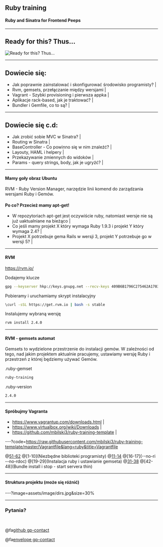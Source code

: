 ## Ruby training

#### Ruby and Sinatra for Frontend Peeps

---

## Ready for this? Thus...

![](https://ljdchost.com/OpJjQlm.gif "Ready for this? Thus...")

---

## Dowiecie się:

- Jak poprawnie zainstalować i skonfigurować środowisko programisty? |
- Rvm, gemsets, przełączanie między wersjami |
- Vagrant - Szybki provisioning i pierwsza appka |
- Aplikacje rack-based, jak je traktować? |
- Bundler i Gemfile, co to są? |

---

## Dowiecie się c.d:

- Jak zrobić sobie MVC w Sinatra? |
- Routing w Sinatra |
- BaseController - Co powinno się w nim znaleźć? |
- Layouty, HAML i helpery |
- Przekazywanie zmiennych do widoków |
- Params - query strings, body, jak je ugryźć? |

---

#### Mamy goły obraz Ubuntu

RVM - Ruby Version Manager, narzędzie linii komend do zarządzania wersjami Ruby i Gemów.

#### Po co? Przecież mamy apt-get!

- W repozytoriach apt-get jest oczywiście ruby, natomiast wersje nie są już uaktualniane na bieżąco |
- Co jeśli mamy projekt X który wymaga Ruby 1.9.3 i projekt Y który wymaga 2.4? |
- Projekt X potrzebuje gema Rails w wersji 3, projekt Y potrzebuje go w wersji 5? |

---

#### RVM

https://rvm.io/

Dodajemy klucze
```bash
gpg --keyserver hkp://keys.gnupg.net --recv-keys 409B6B1796C275462A1703113804BB82D39DC0E3 7D2BAF1CF37B13E2069D6956105BD0E739499BDB
```

Pobieramy i uruchamiamy skrypt instalacyjny
```bash
\curl -sSL https://get.rvm.io | bash -s stable
```

Instalujemy wybraną wersję
```bash
rvm install 2.4.0
```

---

#### RVM - gemsets automat

Gemsets to wydzielone przestrzenie do instalacji gemów. W zależności od tego, nad jakim projektem aktualnie pracujemy, ustawiamy wersję Ruby i przestrzeń z której będziemy używać Gemów.

.ruby-gemset
```bash
ruby-training
```

.ruby-version
```bash
2.4.0
```

---

#### Spróbujmy Vagranta

- https://www.vagrantup.com/downloads.html |
- https://www.virtualbox.org/wiki/Downloads |
- https://github.com/mbilski3/ruby-training-template |

---?code=https://raw.githubusercontent.com/mbilski3/ruby-training-template/master/Vagrantfile&lang=ruby&title=Vagrantfile

@[51-62](Konfiguracja)
@[1-10](Niezbędne biblioteki programisty)
@[11-14](RVM)
@[16-17](--no-ri --no-rdoc)
@[19-29](Instalacja ruby i ustawianie gemseta)
@[31-38](Gemy)
@[42-48](Bundle install i stop - start servera thin)

---

#### Struktura projektu (może się różnić)

---?image=assets/image/dirs.jpg&size=30%

---

### Pytania?

<br>

@fa[github gp-contact](mbilski3)

@fa[envelope gp-contact](mbilski3@gmail.com)
